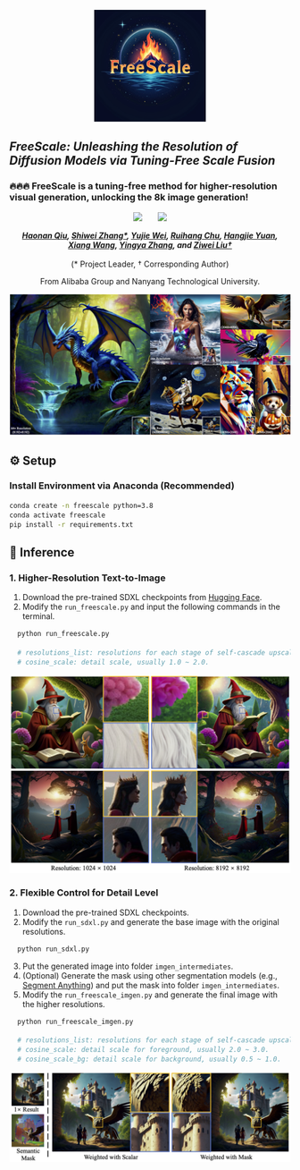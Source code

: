 <p align="center">
    <img src="assets/icon.png" width="200">
</p>

## ___***FreeScale: Unleashing the Resolution of Diffusion Models via Tuning-Free Scale Fusion***___

### 🔥🔥🔥 FreeScale is a tuning-free method for higher-resolution visual generation, unlocking the 8k image generation!

<div align="center">
 <a href='https://arxiv.org/abs/2412.09626'><img src='https://img.shields.io/badge/arXiv-2412.09626-b31b1b.svg'></a> &nbsp;&nbsp;&nbsp;&nbsp;&nbsp;
 <a href='http://haonanqiu.com/projects/FreeScale.html'><img src='https://img.shields.io/badge/Project-Page-Green'></a>


_**[Haonan Qiu](http://haonanqiu.com/), [Shiwei Zhang*](https://scholar.google.com/citations?user=ZO3OQ-8AAAAJ), [Yujie Wei](https://weilllllls.github.io/), [Ruihang Chu](https://ruihangchu.com/), [Hangjie Yuan](https://jacobyuan7.github.io/), 
<br>
[Xiang Wang](https://scholar.google.com/citations?user=cQbXvkcAAAAJ), [Yingya Zhang](https://scholar.google.com/citations?user=16RDSEUAAAAJ), and [Ziwei Liu†](https://liuziwei7.github.io/)**_
<br><br>
(* Project Leader, † Corresponding Author)

From Alibaba Group and Nanyang Technological University.

<img src="assets/fig_teaser.png">
</div>

## ⚙️ Setup

### Install Environment via Anaconda (Recommended)
```bash
conda create -n freescale python=3.8
conda activate freescale
pip install -r requirements.txt
```


## 💫 Inference 
### 1. Higher-Resolution Text-to-Image

1) Download the pre-trained SDXL checkpoints from [Hugging Face](https://huggingface.co/stabilityai/stable-diffusion-xl-base-1.0).
2) Modify the `run_freescale.py` and input the following commands in the terminal.
```bash
  python run_freescale.py

  # resolutions_list: resolutions for each stage of self-cascade upscaling.
  # cosine_scale: detail scale, usually 1.0 ~ 2.0.
```
<img src="assets/fig_diff8k.png">

### 2. Flexible Control for Detail Level

1) Download the pre-trained SDXL checkpoints.
2) Modify the `run_sdxl.py` and generate the base image with the original resolutions.
```bash
  python run_sdxl.py
```
3) Put the generated image into folder `imgen_intermediates`.
4) (Optional) Generate the mask using other segmentation models (e.g., [Segment Anything](https://huggingface.co/spaces/Xenova/segment-anything-web)) and put the mask into folder `imgen_intermediates`.
5) Modify the `run_freescale_imgen.py` and generate the final image with the higher resolutions.
```bash
  python run_freescale_imgen.py

  # resolutions_list: resolutions for each stage of self-cascade upscaling.
  # cosine_scale: detail scale for foreground, usually 2.0 ~ 3.0. 
  # cosine_scale_bg: detail scale for background, usually 0.5 ~ 1.0.
```
<img src="assets/fig_mask.png">
